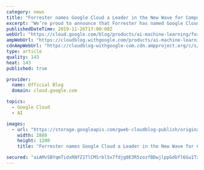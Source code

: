```yaml
---
category: news
title: "Forrester names Google Cloud a Leader in the New Wave for Computer Vision Platforms"
excerpt: "We’re proud to announce that Forrester has named Google Cloud as a Leader in its report, The Forrester New Wave™: Computer Vision (CV) Platforms Q4, 2019. We believe Forrester’s report validates Google Cloud’s AI ​strategy, and echoes the feedback we’ve heard from customers: Google Cloud offers powerful,"
publishedDateTime: 2019-11-26T17:00:00Z
webUrl: "https://cloud.google.com/blog/products/ai-machine-learning/forrester-names-google-cloud-a-leader-in-the-new-wave-for-computer-vision-platforms/"
ampWebUrl: "https://cloudblog.withgoogle.com/products/ai-machine-learning/forrester-names-google-cloud-a-leader-in-the-new-wave-for-computer-vision-platforms/amp/"
cdnAmpWebUrl: "https://cloudblog-withgoogle-com.cdn.ampproject.org/c/s/cloudblog.withgoogle.com/products/ai-machine-learning/forrester-names-google-cloud-a-leader-in-the-new-wave-for-computer-vision-platforms/amp/"
type: article
quality: 143
heat: 143
published: true

provider:
  name: Official Blog
  domain: cloud.google.com

topics:
  - Google Cloud
  - AI

images:
  - url: "https://storage.googleapis.com/gweb-cloudblog-publish/original_images/Google_Cloud_AI_Vision.jpg"
    width: 2880
    height: 1200
    title: "Forrester names Google Cloud a Leader in the New Wave for Computer Vision Platforms"

secured: "aiAMvSBYqmTidxRNfZ1TlCMSrbl5x7fdjg0E3R5zozfBDwjlppGdbfl6Gu1Tx9ibyM6U9W1z3X7Uu7ArCYZKbiCTV3d9bz0U9zdGFo7h3KXCPHFArXAN9vVn0Do6rTIuON5HsakxrAzAY6OPEiXLAw0URutp6V0kCAEszME055ZeC6fMvMIRkqY4+UNRXBWSysJeiPfC4+gKHEI3aHm0TSBKPze3GXaZelyAaiuLLdof1VosoNyc61OvmXoJYT7JsN+0Tm/tQotfSoEHLVUbxn6oyePbWtllElfjcafIygHentvNXX3OmP0AInCKE0T+lZA5ffEeQ2ztjkxR+qi78w==;xjAvHieT9At5seRFNyUn2g=="
---
```


